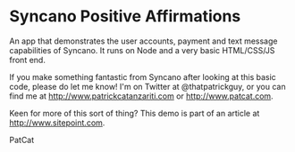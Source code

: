 Syncano Positive Affirmations
========

An app that demonstrates the user accounts, payment and text message capabilities of Syncano. It runs on Node and a very basic HTML/CSS/JS front end.

If you make something fantastic from Syncano after looking at this basic code, please do let me know! I'm on Twitter at @thatpatrickguy, or you can find me at http://www.patrickcatanzariti.com or http://www.patcat.com.

Keen for more of this sort of thing? This demo is part of an article at http://www.sitepoint.com.

PatCat